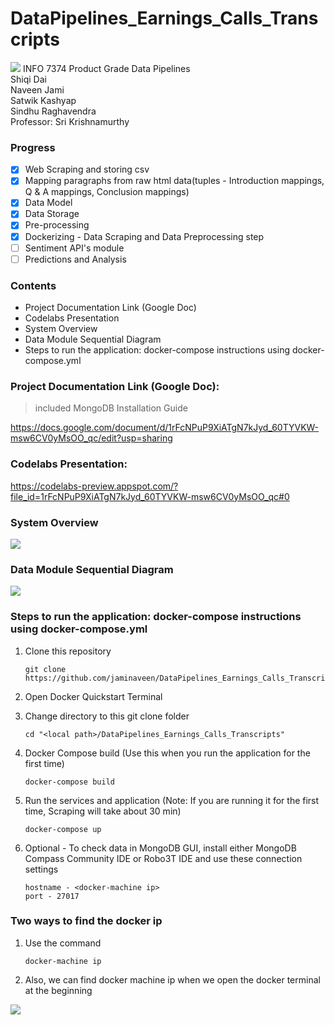 # DataPipelines_Earnings_Calls_Transcripts
![](https://github.com/jaminaveen/DataPipelines_Earnings_Calls_Transcripts/blob/master/Notched%20N%20Motto_RB.png)
INFO 7374 Product Grade Data Pipelines</br>
Shiqi Dai</br>
Naveen Jami</br>
Satwik Kashyap</br>
Sindhu Raghavendra</br>
Professor: Sri Krishnamurthy</br>

### Progress
   - [x] Web Scraping and storing csv
   - [x] Mapping paragraphs from raw html data(tuples - Introduction mappings, Q & A mappings, Conclusion mappings)
   - [x] Data Model
   - [x] Data Storage 
   - [x] Pre-processing
   - [x] Dockerizing - Data Scraping and Data Preprocessing step
   - [ ] Sentiment API's module
   - [ ] Predictions and Analysis

### Contents
   - Project Documentation Link (Google Doc)
   - Codelabs Presentation
   - System Overview
   - Data Module Sequential Diagram
   - Steps to run the application: docker-compose instructions using docker-compose.yml

### Project Documentation Link (Google Doc):
> included MongoDB Installation Guide

https://docs.google.com/document/d/1rFcNPuP9XiATgN7kJyd_60TYVKW-msw6CV0yMsOO_qc/edit?usp=sharing

### Codelabs Presentation:

https://codelabs-preview.appspot.com/?file_id=1rFcNPuP9XiATgN7kJyd_60TYVKW-msw6CV0yMsOO_qc#0

### System Overview

![](https://github.com/jaminaveen/DataPipelines_Earnings_Calls_Transcripts/blob/master/INFO7374%20Project1%20Pipeline.jpeg)


### Data Module Sequential Diagram
![](https://github.com/jaminaveen/DataPipelines_Earnings_Calls_Transcripts/blob/master/Data_Module_Sequence_Diagram.png)

### Steps to run the application: docker-compose instructions using docker-compose.yml

1. Clone this repository

       git clone https://github.com/jaminaveen/DataPipelines_Earnings_Calls_Transcripts.git

2. Open Docker Quickstart Terminal

3. Change directory to this git clone folder

       cd "<local path>/DataPipelines_Earnings_Calls_Transcripts"

3. Docker Compose build (Use this when you run the application for the first time)

       docker-compose build

4. Run the services and application (Note: If you are running it for the first time, Scraping will take about 30 min)
    
       docker-compose up

5. Optional - To check data in MongoDB GUI, install either MongoDB Compass Community IDE or Robo3T IDE and use these connection settings

       hostname - <docker-machine ip>
       port - 27017
    
### Two ways to find the docker ip

1. Use the command
       
       docker-machine ip
 
2. Also, we can find docker machine ip when we open the docker terminal at the beginning
 
  ![](https://github.com/jaminaveen/DataPipelines_Earnings_Calls_Transcripts/blob/master/dockermachine_ip.PNG)
       
    
    
